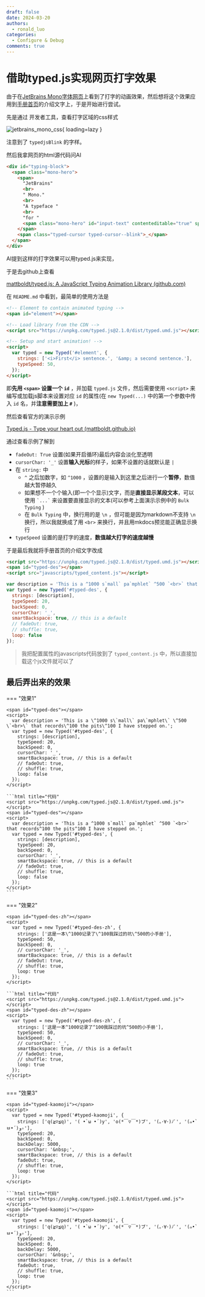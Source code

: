 ```yaml
---
draft: false
date: 2024-03-20
authors:
  - ronald_luo
categories:
  - Configure & Debug
comments: true
---
```


# 借助typed.js实现网页打字效果

由于在[JetBrains Mono字体网页](https://www.jetbrains.com/lp/mono/)上看到了打字的动画效果，然后想将这个效果应用到[手册首页](https://ronaldln.github.io/MyPamphlet/)的介绍文字上，于是开始进行尝试。

<!-- more -->

先是通过 开发者工具，查看打字区域的css样式

![jetbrains_mono_css](../images/jetbrains_mono_css.png){ loading=lazy }

注意到了 `typedjsBlink` 的字样。

然后我拿网页的html源代码问AI

```html
<div id="typing-block">
  <span class="mono-hero">
    <span>
      "JetBrains"
      <br>
      " Mono."
      <br>
      "A typeface "
      <br>
      "for "
      <span class="mono-hero" id="input-text" contenteditable="true" spellcheck="false">developers</span>
    </span>
    <span class="typed-cursor typed-cursor--blink">​_</span>
  </span>
</div>
```

AI提到这样的打字效果可以用typed.js来实现，

于是去github上查看

[mattboldt/typed.js: A JavaScript Typing Animation Library (github.com)](https://github.com/mattboldt/typed.js)

在 `README.md` 中看到，最简单的使用方法是

```html
<!-- Element to contain animated typing -->
<span id="element"></span>

<!-- Load library from the CDN -->
<script src="https://unpkg.com/typed.js@2.1.0/dist/typed.umd.js"></script>

<!-- Setup and start animation! -->
<script>
  var typed = new Typed('#element', {
    strings: ['<i>First</i> sentence.', '&amp; a second sentence.'],
    typeSpeed: 50,
  });
</script>
```

即**先用 `<span>` 设置一个 `id`** ，并加载 `typed.js` 文件，然后需要使用 `<script>` 来编写或加载js脚本来设置对应 `id` 的属性(在 `new Typed(...)` 中的第一个参数中传入 `id` 名，并**注意需要加上 `#`** )，

然后查看官方的演示示例

[Typed.js - Type your heart out (mattboldt.github.io)](https://mattboldt.github.io/typed.js/)

通过查看示例了解到

-   `fadeOut: True` 设置(如果开启循环)最后内容会淡化至透明
-   `cursorChar: '_'` 设置**输入光标**的样子，如果不设置的话就默认是 `|`
-   在 `string:` 中
    -   `^` 之后加数字，如 `^1000` ，设置的是输入到这里之后进行一个**暂停**，数值越大暂停越久
    -   如果想不一个个输入(即一个个显示)文字，而是**直接显示某段文本**，可以使用 <code>\`...\`</code> 来设置要直接显示的文本(可以参考上面演示示例中的 `Bulk Typing` )
    -   在 `Bulk Typing` 中，换行用的是 `\n` ，但可能是因为markdown不支持 `\n` 换行，所以我就换成了用 `<br>` 来换行，并且用mkdocs预览能正确显示换行
-   `typeSpeed` 设置的是打字的速度，**数值越大打字的速度越慢**

于是最后我就将手册首页的介绍文字改成

```html title="index.md"
<script src="https://unpkg.com/typed.js@2.1.0/dist/typed.umd.js"></script>
<span id="typed-des"></span> 
<script src="javascripts/typed_content.js"></script>
```

```js title="typed_content.js"
var description = 'This is a ^1000 s`mall` pa`mphlet` ^500 `<br>` that records^100 the pits^100 I have stepped on.';
var typed = new Typed('#typed-des', {
  strings: [description],
  typeSpeed: 20,
  backSpeed: 0,
  cursorChar: '_',
  smartBackspace: true, // this is a default
  // fadeOut: true,
  // shuffle: true,
  loop: false
});
```

>   我把配置属性的javascripts代码放到了 `typed_content.js` 中，所以直接加载这个js文件就可以了

<h2>最后弄出来的效果</h2>

<script src="https://unpkg.com/typed.js@2.1.0/dist/typed.umd.js"></script>

=== "效果1"

    <span id="typed-des"></span>
    <script>
      var description = 'This is a \^1000 s\`mall\` pa\`mphlet\` \^500 \`<br>\` that records\^100 the pits\^100 I have stepped on.';
      var typed = new Typed('#typed-des', {
        strings: [description],
        typeSpeed: 20,
        backSpeed: 0,
        cursorChar: '_',
        smartBackspace: true, // this is a default
        // fadeOut: true,
        // shuffle: true,
        loop: false
      });
    </script>
    
    ```html title="代码"
    <script src="https://unpkg.com/typed.js@2.1.0/dist/typed.umd.js"></script>
    <span id="typed-des"></span>
    <script>
      var description = 'This is a ^1000 s`mall` pa`mphlet` ^500 `<br>` that records^100 the pits^100 I have stepped on.';
      var typed = new Typed('#typed-des', {
        strings: [description],
        typeSpeed: 20,
        backSpeed: 0,
        cursorChar: '_',
        smartBackspace: true, // this is a default
        // fadeOut: true,
        // shuffle: true,
        loop: false
      });
    </script>
    ```

=== "效果2"

    <span id="typed-des-zh"></span>
    <script>
      var typed = new Typed('#typed-des-zh', {
        strings: ['这是一本\^1000记录了\^100我踩过的坑\^500的小手册'],
        typeSpeed: 50,
        backSpeed: 0,
        // cursorChar: '_',
        smartBackspace: true, // this is a default
        // fadeOut: true,
        // shuffle: true,
        loop: true
      });
    </script>
    
    ```html title="代码"
    <script src="https://unpkg.com/typed.js@2.1.0/dist/typed.umd.js"></script>
    <span id="typed-des-zh"></span>
    <script>
      var typed = new Typed('#typed-des-zh', {
        strings: ['这是一本^1000记录了^100我踩过的坑^500的小手册'],
        typeSpeed: 50,
        backSpeed: 0,
        // cursorChar: '_',
        smartBackspace: true, // this is a default
        // fadeOut: true,
        // shuffle: true,
        loop: true
      });
    </script>
    ```

=== "效果3"

    <span id="typed-kaomoji"></span>
    <script>
      var typed = new Typed('#typed-kaomoji', {
        strings: ['q(≧▽≦q)', '( •̀ ω •́ )y', 'o(*￣▽￣*)ブ', '(｡･∀･)ﾉﾞ', '(๑•̀ㅂ•́)و✧'],
        typeSpeed: 20,
        backSpeed: 0,
        backDelay: 5000,
        cursorChar: '&nbsp;',
        smartBackspace: true, // this is a default
        fadeOut: true,
        // shuffle: true,
        loop: true
      });
    </script>
    
    ```html title="代码"
    <script src="https://unpkg.com/typed.js@2.1.0/dist/typed.umd.js"></script>
    <span id="typed-kaomoji"></span>
    <script>
      var typed = new Typed('#typed-kaomoji', {
        strings: ['q(≧▽≦q)', '( •̀ ω •́ )y', 'o(*￣▽￣*)ブ', '(｡･∀･)ﾉﾞ', '(๑•̀ㅂ•́)و✧'],
        typeSpeed: 20,
        backSpeed: 0,
        backDelay: 5000,
        cursorChar: '&nbsp;',
        smartBackspace: true, // this is a default
        fadeOut: true,
        // shuffle: true,
        loop: true
      });
    </script>
    ```

